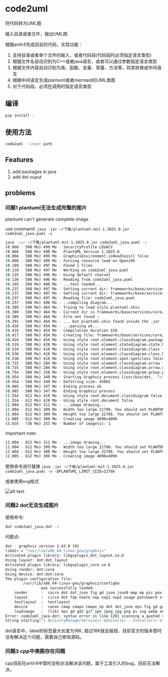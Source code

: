 # code2uml

将代码转为UML图

输入目录或者文件，输出UML图

根据antlr4完成目前的代码，实现功能：

1. 支持目录或者单个文件的输入，或者代码段(代码段时必须指定语言类型)
2. 根据文件名自动识别为C++或者java语言，或者可以通过参数指定语言类型
3. 根据文件内容自动识别为类、函数、变量、常量、方法等，将其转换成中间语言
4. 根据中间语言生成plantuml或者mermaid的UML类图
5. 对于代码段，必须在调用时指定语言类型

## 编译

```sh
pip install .
```

## 使用方法

```sh
code2uml --input path
```

## Features

1. add packages in java
2. add dot ouput


##  problems

### 问题1 plantuml无法生成完整的图片

plantuml can't generate complete image

use command: 
`java -jar ~/下载/plantuml-mit-1.2025.0.jar code2uml_java.puml -v`

```sh
java -jar ~/下载/plantuml-mit-1.2025.0.jar code2uml_java.puml -v
(0.060 - 508 Mo) 499 Mo - SecurityProfile LEGACY
(0.066 - 508 Mo) 499 Mo - PlantUML Version 1.2025.0
(0.066 - 508 Mo) 499 Mo - GraphicsEnvironment.isHeadless() false
(0.066 - 508 Mo) 499 Mo - Forcing resource load on OpenJdk
(0.109 - 508 Mo) 497 Mo - Found 1 files
(0.110 - 508 Mo) 497 Mo - Working on code2uml_java.puml
(0.125 - 508 Mo) 496 Mo - Using default charset
(0.130 - 508 Mo) 496 Mo - Reading from code2uml_java.puml
(0.165 - 508 Mo) 480 Mo - ...text loaded...
(0.237 - 508 Mo) 497 Mo - Setting current dir: frameworks/base/services/core/java/com/android/server/am/.
(0.237 - 508 Mo) 497 Mo - Setting current dir: frameworks/base/services/core/java/com/android/server/am
(0.237 - 508 Mo) 497 Mo - Reading file: code2uml_java.puml
(0.257 - 508 Mo) 496 Mo - ..compiling diagram...
(0.389 - 508 Mo) 464 Mo - Trying to load style plantuml.skin
(0.389 - 508 Mo) 464 Mo - Current dir is frameworks/base/services/core/java/com/android/server/am so trying frameworks/base/services/core/java/com/android/server/am/plantuml.skin
(0.389 - 508 Mo) 464 Mo - File not found : 
(0.391 - 508 Mo) 464 Mo - ... but plantuml.skin found inside the .jar
(0.416 - 508 Mo) 454 Mo - ...parsing ok...
(0.416 - 508 Mo) 454 Mo - Compilation duration 159
(0.417 - 508 Mo) 454 Mo - Creating file: frameworks/base/services/core/java/com/android/server/am/code2uml_java.png
(0.424 - 508 Mo) 454 Mo - Using style root.element.classdiagram.package.title false
(0.519 - 508 Mo) 420 Mo - Using style root.element.statediagram.state.header false
(0.534 - 508 Mo) 416 Mo - Using style root.element.classdiagram.class false
(0.536 - 508 Mo) 416 Mo - Using style root.element.classdiagram.class.header false
(0.538 - 508 Mo) 416 Mo - Using style root.element.spot.spotclass false
(0.715 - 508 Mo) 284 Mo - Using style root.element.classdiagram.arrow false
(0.715 - 508 Mo) 284 Mo - Using style root.element.classdiagram.arrow.cardinality false
(0.754 - 508 Mo) 258 Mo - Using style root.element.classdiagram.group.package false
(0.954 - 508 Mo) 349 Mo - Starting Graphviz process [/usr/bin/dot, -Tsvg]
(0.954 - 508 Mo) 349 Mo - DotString size: 45002
(0.985 - 508 Mo) 347 Mo - Ending process ok
(0.985 - 508 Mo) 347 Mo - Ending Graphviz process
(1.554 - 612 Mo) 419 Mo - Using style root.document.classdiagram false
(1.554 - 612 Mo) 419 Mo - Using style root.document false
(2.004 - 612 Mo) 311 Mo - ...image drawing...
(2.004 - 612 Mo) 309 Mo - Width too large 21790. You should set PLANTUML_LIMIT_SIZE
(2.004 - 612 Mo) 309 Mo - Height too large 22766. You should set PLANTUML_LIMIT_SIZE
(2.005 - 612 Mo) 309 Mo - Creating image 4096x4096
(3.035 - 736 Mo) 253 Mo - Number of image(s): 1
```

important note:

```sh
(2.004 - 612 Mo) 311 Mo - ...image drawing...
(2.004 - 612 Mo) 309 Mo - Width too large 21790. You should set PLANTUML_LIMIT_SIZE
(2.004 - 612 Mo) 309 Mo - Height too large 22766. You should set PLANTUML_LIMIT_SIZE
(2.005 - 612 Mo) 309 Mo - Creating image 4096x4096
```

使用命令进行替换
`java -jar ~/下载/plantuml-mit-1.2025.0.jar code2uml_java.puml -v -DPLANTUML_LIMIT_SIZE=22766`

或者使用svg格式

![alt text](code2uml_java.svg)

### 问题2 dot无法生成图片

使用命令:

```sh
dot code2uml_java.dot -v
```

问题点:

```sh
dot - graphviz version 2.43.0 (0)
libdir = "/usr/lib/x86_64-linux-gnu/graphviz"
Activated plugin library: libgvplugin_dot_layout.so.6
Using layout: dot:dot_layout
Activated plugin library: libgvplugin_core.so.6
Using render: dot:core
Using device: dot:dot:core
The plugin configuration file:
        /usr/lib/x86_64-linux-gnu/graphviz/config6a
                was successfully loaded.
    render      :  cairo dot dot_json fig gd json json0 map mp pic pov ps svg tk visio vml vrml xdot xdot_json
    layout      :  circo dot fdp neato nop nop1 nop2 osage patchwork sfdp twopi
    textlayout  :  textlayout
    device      :  canon cmap cmapx cmapx_np dot dot_json eps fig gd gd2 gif gv imap imap_np ismap jpe jpeg jpg json json0 mp pdf pic plain plain-ext png pov ps ps2 svg svgz tk vdx vml vmlz vrml wbmp webp x11 xdot xdot1.2 xdot1.4 xdot_json xlib
    loadimage   :  (lib) eps gd gd2 gif jpe jpeg jpg png ps svg webp xbm
Error: code2uml_java.dot: syntax error in line 1281 scanning a quoted string (missing endquote? longer than 16384?)
String starting:"{ ActivityManagerService|+ mInstaller : Installer|+ mTaskSupervisor : ActivityTa
```

dot语言中，label的标签最大长度为16K, 超过16K就会报错，目前官方的版本暂时没有解决这个问题，需要自己修改源码。

### 问题3 cpp中类图存在问题

cpp目前在antlr4中暂时没有办法解决该问题，属于工具引入的bug，目前无法解决。
